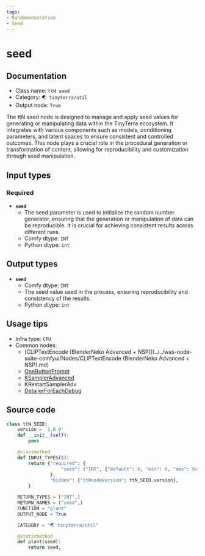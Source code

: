 ```yaml
---
tags:
- RandomGeneration
- Seed
---
```


# seed
## Documentation
- Class name: `ttN seed`
- Category: `🌏 tinyterra/util`
- Output node: `True`

The ttN seed node is designed to manage and apply seed values for generating or manipulating data within the TinyTerra ecosystem. It integrates with various components such as models, conditioning parameters, and latent spaces to ensure consistent and controlled outcomes. This node plays a crucial role in the procedural generation or transformation of content, allowing for reproducibility and customization through seed manipulation.
## Input types
### Required
- **`seed`**
    - The seed parameter is used to initialize the random number generator, ensuring that the generation or manipulation of data can be reproducible. It is crucial for achieving consistent results across different runs.
    - Comfy dtype: `INT`
    - Python dtype: `int`
## Output types
- **`seed`**
    - Comfy dtype: `INT`
    - The seed value used in the process, ensuring reproducibility and consistency of the results.
    - Python dtype: `int`
## Usage tips
- Infra type: `CPU`
- Common nodes:
    - [CLIPTextEncode (BlenderNeko Advanced + NSP)](../../was-node-suite-comfyui/Nodes/CLIPTextEncode (BlenderNeko Advanced + NSP).md)
    - [OneButtonPrompt](../../OneButtonPrompt/Nodes/OneButtonPrompt.md)
    - [KSamplerAdvanced](../../Comfy/Nodes/KSamplerAdvanced.md)
    - KRestartSamplerAdv
    - [DetailerForEachDebug](../../ComfyUI-Impact-Pack/Nodes/DetailerForEachDebug.md)



## Source code
```python
class ttN_SEED:
    version = '1.0.0'
    def __init__(self):
        pass

    @classmethod
    def INPUT_TYPES(s):
        return {"required": {
                    "seed": ("INT", {"default": 0, "min": 0, "max": 0xffffffffffffffff}),
                },
                "hidden": {"ttNnodeVersion": ttN_SEED.version},
        }

    RETURN_TYPES = ("INT",)
    RETURN_NAMES = ("seed",)
    FUNCTION = "plant"
    OUTPUT_NODE = True

    CATEGORY = "🌏 tinyterra/util"

    @staticmethod
    def plant(seed):
        return seed,

```
